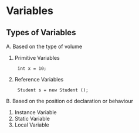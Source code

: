 # Variables

## Types of Variables

A. Based on the type of volume
1. Primitive Variables

        int x = 10;
2. Reference Variables

        Student s = new Student ();

B. Based on the position od declaration or behaviour
1. Instance Variable
2. Static Variable
3. Local Variable